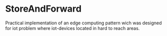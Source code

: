 # StoreAndForward
Practical implementation of an edge computing pattern wich was designed for iot problem where iot-devices located in hard to reach areas.

